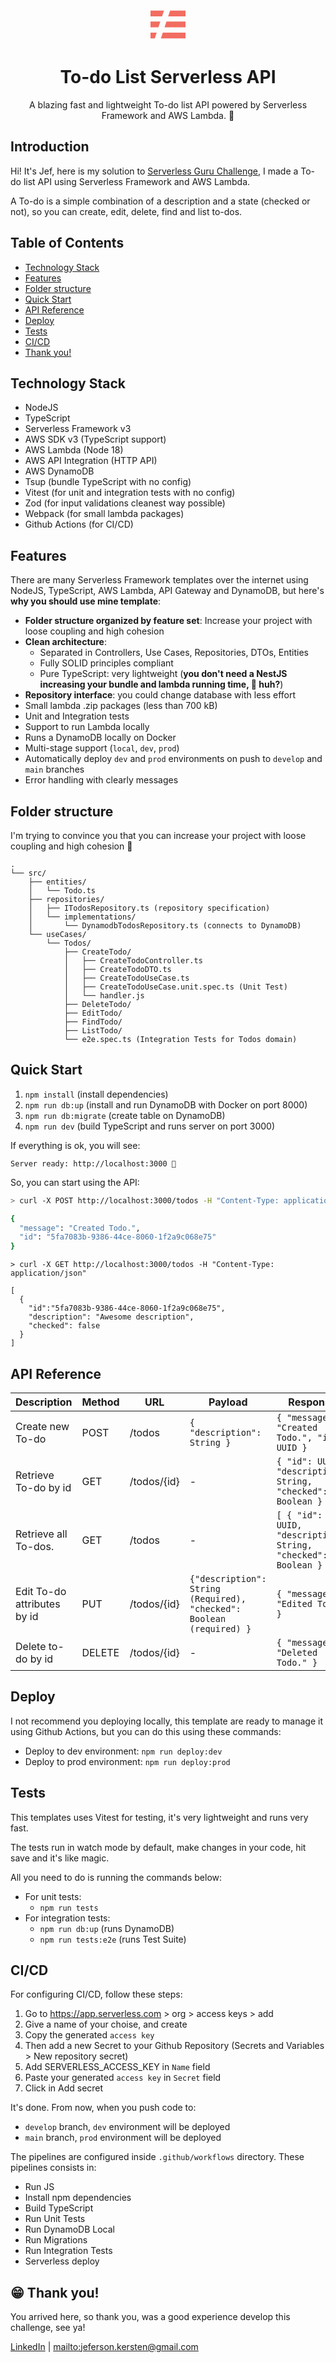 <p align="center">
  <svg xmlns="http://www.w3.org/2000/svg" width="56" height="56" viewBox="0 0 256 204"><path fill="#F26D61" d="M0 161.202h45.312l-14.039 42.396H0v-42.396ZM0 80.6h72l-14.036 42.396H0V80.601ZM0 0h98.692l-14.04 42.395H0V0Zm143.349 0H256v42.395H129.312L143.349 0ZM116.66 80.6H256v42.397H102.622l14.038-42.396Zm-26.69 80.602H256v42.396H75.933l14.037-42.396Z"/></svg>
</p>
<h1 align="center">
  To-do List Serverless API
</h1>
<p align="center">
  A blazing fast and lightweight To-do list API powered by Serverless Framework and AWS Lambda. 🚀
</p>

## Introduction

Hi! It's Jef, here is my solution to [Serverless Guru Challenge](https://github.com/serverless-guru/code-challenges/tree/master/code-challenge-5), I made a To-do list API using Serverless Framework and AWS Lambda.

A To-do is a simple combination of a description and a state (checked or not), so you can create, edit, delete, find and list to-dos.

## Table of Contents

- [Technology Stack](#technology-stack)
- [Features](#features)
- [Folder structure](#folder-structure)
- [Quick Start](#quick-start)
- [API Reference](#api-reference)
- [Deploy](#deploy)
- [Tests](#tests)
- [CI/CD](#cicd)
- [Thank you!](#-thank-you)

## Technology Stack

- NodeJS
- TypeScript
- Serverless Framework v3
- AWS SDK v3 (TypeScript support)
- AWS Lambda (Node 18)
- AWS API Integration (HTTP API)
- AWS DynamoDB
- Tsup (bundle TypeScript with no config)
- Vitest (for unit and integration tests with no config)
- Zod (for input validations cleanest way possible)
- Webpack (for small lambda packages)
- Github Actions (for CI/CD)

## Features

There are many Serverless Framework templates over the internet using NodeJS, TypeScript, AWS Lambda, API Gateway and DynamoDB, but here's **why you should use mine template**:

- **Folder structure organized by feature set**: Increase your project with loose coupling and high cohesion
- **Clean architecture**:
  - Separated in Controllers, Use Cases, Repositories, DTOs, Entities
  - Fully SOLID principles compliant
  - Pure TypeScript: very lightweight (**you don't need a NestJS increasing your bundle and lambda running time, 🤔 huh?**)
- **Repository interface**: you could change database with less effort
- Small lambda .zip packages (less than 700 kB)
- Unit and Integration tests
- Support to run Lambda locally
- Runs a DynamoDB locally on Docker
- Multi-stage support (`local`, `dev`, `prod`)
- Automatically deploy `dev` and `prod` environments on push to `develop` and `main` branches
- Error handling with clearly messages

## Folder structure

I'm trying to convince you that you can increase your project with loose coupling and high cohesion 🎉

```
.
└── src/
    ├── entities/
    │   └── Todo.ts
    ├── repositories/
    │   ├── ITodosRepository.ts (repository specification)
    │   └── implementations/
    │       └── DynamodbTodosRepository.ts (connects to DynamoDB)
    └── useCases/
        └── Todos/
            ├── CreateTodo/
            │   ├── CreateTodoController.ts
            │   ├── CreateTodoDTO.ts
            │   ├── CreateTodoUseCase.ts
            │   ├── CreateTodoUseCase.unit.spec.ts (Unit Test)
            │   └── handler.js
            ├── DeleteTodo/
            ├── EditTodo/
            ├── FindTodo/
            ├── ListTodo/
            └── e2e.spec.ts (Integration Tests for Todos domain)
```

## Quick Start

1. `npm install` (install dependencies)
2. `npm run db:up` (install and run DynamoDB with Docker on port 8000)
3. `npm run db:migrate` (create table on DynamoDB)
4. `npm run dev` (build TypeScript and runs server on port 3000)

If everything is ok, you will see:

```
Server ready: http://localhost:3000 🚀
```

So, you can start using the API:

```sh
> curl -X POST http://localhost:3000/todos -H "Content-Type: application/json" -d '{"description": "Awesome description"}'

{
  "message": "Created Todo.",
  "id": "5fa7083b-9386-44ce-8060-1f2a9c068e75"
}
```

```
> curl -X GET http://localhost:3000/todos -H "Content-Type: application/json"

[
  {
    "id":"5fa7083b-9386-44ce-8060-1f2a9c068e75",
    "description": "Awesome description",
    "checked": false
  }
]
```

## API Reference

Description                 | Method | URL         | Payload     | Response     
----------------------------|--------|-------------|-------------|--------------
Create new To-do            | POST   | /todos      | `{ "description": String }` | `{ "message": "Created Todo.", "id": UUID }`
Retrieve To-do by id        | GET    | /todos/{id} | -           | `{ "id": UUID, "description": String, "checked": Boolean }`
Retrieve all To-dos.        | GET    | /todos      | -           | `[ { "id": UUID, "description": String, "checked": Boolean } ]`
Edit To-do attributes by id | PUT    | /todos/{id} | `{"description": String (Required), "checked": Boolean (required) }` | `{ "message": "Edited Todo." }`
Delete to-do by id           | DELETE | /todos/{id} | -           | `{ "message": "Deleted Todo." }`

## Deploy

I not recommend you deploying locally, this template are ready to manage it using Github Actions, but you can do this using these commands:

- Deploy to dev environment: `npm run deploy:dev`
- Deploy to prod environment: `npm run deploy:prod`

## Tests

This templates uses Vitest for testing, it's very lightweight and runs very fast.

The tests run in watch mode by default, make changes in your code, hit save and it's like magic.

All you need to do is running the commands below:

- For unit tests:
  - `npm run tests`
- For integration tests:
  - `npm run db:up` (runs DynamoDB)
  - `npm run tests:e2e` (runs Test Suite)

## CI/CD

For configuring CI/CD, follow these steps:

1. Go to https://app.serverless.com > org > access keys > add
2. Give a name of your choise, and create
3. Copy the generated `access key`
4. Then add a new Secret to your Github Repository (Secrets and Variables > New repository secret)
5. Add SERVERLESS_ACCESS_KEY in `Name` field
6. Paste your generated `access key` in `Secret` field
7. Click in Add secret

It's done. From now, when you push code to:

- `develop` branch, `dev` environment will be deployed
- `main` branch, `prod` environment will be deployed

The pipelines are configured inside `.github/workflows` directory. These pipelines consists in:

- Run JS
- Install npm dependencies
- Build TypeScript
- Run Unit Tests
- Run DynamoDB Local
- Run Migrations
- Run Integration Tests
- Serverless deploy

## 😁 Thank you!

You arrived here, so thank you, was a good experience develop this challenge, see ya!

[LinkedIn](https://linkedin.com/in/jeferson-kersten/) | [mailto:jeferson.kersten@gmail.com](mailto:jeferson.kersten@gmail.com)